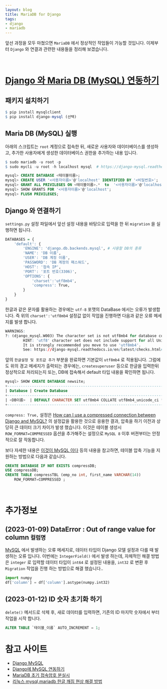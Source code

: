 ```yaml
---
layout: blog
title: MariaDB for Django
tags:
- django
- mariadb
---
```


앞선 과정을 모두 마쳤으면 `MariaDB` 에서 정상적인 작업들이 가능할 것입니다. 이제부터 `Django` 와 연결과 관련한 내용들을 정리해 보겠습니다.


<br />

# [Django 와 Maria DB (MySQL) 연동하기](https://daphne-dev.github.io/2020/10/01/django-mysql/)

## **패키지 설치하기**

```r
$ pip install mysqlclient
$ pip install django-mysql (선택)
```

## **Maria DB (MySQL) 실행**

아래의 스크립트는 `root` 계정으로 접속한 뒤, 새로운 사용자와 데이터베이스를 생성하고, 추가한 사용자에게 생성한 데이터베이스 권한을 추가하는 내용 입니다.

```r
$ sudo mariadb -u root -p
$ sudo mycli -u root -h localhost mysql  # https://django-mysql.readthedocs.io/en/latest/cache.html
```
```sql
mysql> CREATE DATABASE <테이블이름>;
mysql> CREATE USER '<사용자이름>'@'localhost' IDENTIFIED BY '<비밀번호>';
mysql> GRANT ALL PRIVILEGES ON <테이블이름>.*  to  '<사용자이름>'@'localhost';
mysql> SHOW GRANTS FOR '<사용자이름>'@'localhost';
mysql> FLUSH PRIVILEGES;
```

## Django 와 연결하기

`settings.py` 설정 파일에서 앞선 설정 내용을 바탕으로 입력을 한 뒤 `migration` 을 실행하면 됩니다.

```r
DATABASES = {
    'default': {
        'ENGINE': 'django.db.backends.mysql', # 사용할 DB의 종류
        'NAME': 'DB 이름',
        'USER': 'DB 계정 이름',
        'PASSWORD': 'DB 계정의 패스워드',
        'HOST': '접속 IP',
        'PORT': '포트 번호(3306)',
        'OPTIONS': {
            'charset':'utf8mb4',
            'compress': True,
        }   
    }
}
```

한글과 같은 문자를 활용하는 경우에는 `utf-8` 포맷의 DataBase 에서는 오류가 발생합니다. 즉 위의 `charset':'utf8mb4` 설정값 없이 작업을 진행하면 다음과 같은 오류 메세지를 발생 합니다. 

```r
WARNINGS:
?: (django_mysql.W003) The character set is not utf8mb4 for database connection 'default'
        HINT: 'utf8' character set does not include support for all Unicode characters.
        It is strongly recommended you move to use 'utf8mb4'. 
        See: https://django-mysql.readthedocs.io/en/latest/checks.html#django-mysql-w003-utf8mb4
```

앞의 `한글설정 및 포트값 추가` 부분을 완료하면 기본값이 `utf8mb4` 로 적용됩니다. 그럼에도 위의 경고 메세지가 출력되는 경우에는, `createsuperuser` 등으로 한글을 입력한뒤 정상적으로 처리되는지 또는, DB에 접속해서 default 타입 내용을 확인하면 됩니다.

```sql
mysql> SHOW CREATE DATABASE newsite;
+------------------------------------------------------------------------+
| Database | Create Database                                             |
+------------------------------------------------------------------------+
| <DB이름>  | DEFAULT CHARACTER SET utf8mb4 COLLATE utf8mb4_unicode_ci */ |
+------------------------------------------------------------------------+
```

`compress: True,` 설정은 [How can I use a compressed connection between Django and MySQL?](https://stackoverflow.com/questions/14909565/how-can-i-use-a-compressed-connection-between-django-and-mysql) 의 설정값을 활용한 것으로 응용한 결과, 압축을 하기 이전과 상당히 큰 데이터 크기 차이가 발생 했습니다. 이것은 테이블 생성시  `ROW_FORMAT=COMPRESSED` 옵션을 추가해주는 설정으로 `MySQL 8` 이후 버젼부터는 안정적으로 잘 작동합니다.


보다 자세한 내용은 [이것이 MySQL 이다](https://books.google.co.kr/books?id=17MCEAAAQBAJ&pg=PA337&dq=ROW_FORMAT%3DCOMPRESSED&hl=ko&sa=X&ved=2ahUKEwiTzLOLn8H8AhUEs1YBHVG9DwcQ6AF6BAgFEAI#v=onepage&q=ROW_FORMAT%3DCOMPRESSED&f=false) 등의 내용을 참고하면, 테이블 압축 기능을 지원하는 방법으로 다음과 같습니다.

```sql
CREATE DATABASE IF NOT EXISTS compressDB;
USE compressDB;
CREATE TABLE compressTBL (emp_no int, first_name VARCHAR(14))
    ROW_FORMAT=COMPRESSED ;
```

<br/>

# 추가정보

## (2023-01-09) DataError : Out of range value for column `컬럼명`
[MySQL](https://install-django.tistory.com/21) 에서 발생하는 오류 메세지로, 데이터 타입이 Django 모델 설정과 다를 때 발생하는 오류 입니다. 이번에는 `IntegerField()` 에서 발생 하는데, 자체적인 해결 방법은 `integer` 로 입력할 데이터 타입이 `int64` 로 설정된 내용을, `int32` 로 변환 후 `Migration` 작업을 진행 하는 방법으로 해결 했습니다..

```python
import numpy
df['column'] = df['column'].astype(numpy.int32)
```

## (2023-01-12) ID 숫자 초기화 하기

`delete()` 메서드로 삭제 후, 새로 데이터를 입력하면, 기존의 ID 마지막 숫자에서 부터 작업을 시작 합니다.

```sql
ALTER TABLE `테이블_이름` AUTO_INCREMENT = 1;
```


# 참고 사이트
- [Django MySQL](https://django-mysql.readthedocs.io/en/latest/cache.html)
- [Django에 MySQL 연동하기](https://daphne-dev.github.io/2020/10/01/django-mysql/)
- [MariaDB 초기 접속암호 분실시](https://funfunit.tistory.com/104)
- [리눅스 mysql,mariadb 한글 깨짐 현상 해결 방법](https://heum-story.tistory.com/34)
